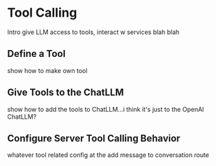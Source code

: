 # Tool Calling

Intro give LLM access to tools, interact w services blah blah

## Define a Tool

show how to make own tool

## Give Tools to the ChatLLM

show how to add the tools to ChatLLM...i think it's just to the OpenAI ChatLLM?

## Configure Server Tool Calling Behavior

whatever tool related config at the add message to conversation route
